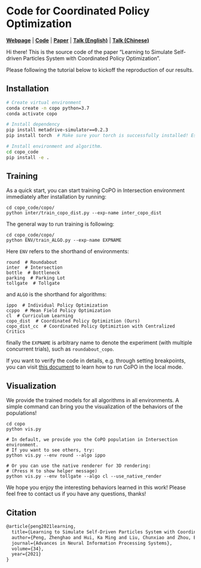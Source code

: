# Code for Coordinated Policy Optimization

[**Webpage**](https://decisionforce.github.io/CoPO) | [**Code**](https://github.com/decisionforce/CoPO) |  [**Paper**](https://arxiv.org/pdf/2110.13827.pdf) | [**Talk (English)**](https://youtu.be/sOw43l8lwxE) | [**Talk (Chinese)**](https://www.bilibili.com/video/BV1gr4y1C7Ab)

Hi there! This is the source code of the paper “Learning to Simulate Self-driven Particles System with Coordinated Policy Optimization”. 


Please following the tutorial below to kickoff the reproduction of our results.



## Installation

```bash
# Create virtual environment
conda create -n copo python=3.7
conda activate copo

# Install dependency
pip install metadrive-simulator==0.2.3
pip install torch  # Make sure your torch is successfully installed! Especially when using GPU!

# Install environment and algorithm.
cd copo_code
pip install -e .
```



## Training

As a quick start, you can start training CoPO in Intersection environment immediately after installation by running:

```
cd copo_code/copo/
python inter/train_copo_dist.py --exp-name inter_copo_dist 
```

The general way to run training is following:

```
cd copo_code/copo/
python ENV/train_ALGO.py --exp-name EXPNAME 
```

Here `ENV` refers to the shorthand of environments:

```
round  # Roundabout
inter  # Intersection
bottle  # Bottleneck
parking  # Parking Lot
tollgate  # Tollgate
```

and `ALGO` is the shorthand for algorithms:

```
ippo  # Individual Policy Optimization
ccppo  # Mean Field Policy Optimization
cl  # Curriculum Learning
copo_dist  # Coordinated Policy Optimiztion (Ours)
copo_dist_cc  # Coordinated Policy Optimiztion with Centralized Critics
```

finally the `EXPNAME` is arbitrary name to denote the experiment (with multiple concurrent trials), such as `roundabout_copo`.

If you want to verify the code in details, e.g. through setting breakpoints, you can visit [this document](docs/how_to_run_in_local_mode.md) 
to learn how to run CoPO in the local mode. 

## Visualization

We provide the trained models for all algorithms in all environments. A simple command can bring you the visualization of the behaviors of the populations!

```
cd copo
python vis.py 

# In default, we provide you the CoPO population in Intersection environment. 
# If you want to see others, try:
python vis.py --env round --algo ippo

# Or you can use the native renderer for 3D rendering:
# (Press H to show helper message)
python vis.py --env tollgate --algo cl --use_native_render
```

We hope you enjoy the interesting behaviors learned in this work! 
Please feel free to contact us if you have any questions, thanks! 

## Citation

```latex
@article{peng2021learning,
  title={Learning to Simulate Self-Driven Particles System with Coordinated Policy Optimization},
  author={Peng, Zhenghao and Hui, Ka Ming and Liu, Chunxiao and Zhou, Bolei and others},
  journal={Advances in Neural Information Processing Systems},
  volume={34},
  year={2021}
}
```
